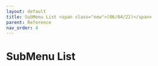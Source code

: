 ```yaml
---
layout: default
title: SubMenu List <span class="new">(06/04/22)</span>
parent: Reference
nav_order: 4
---
```


# SubMenu List


